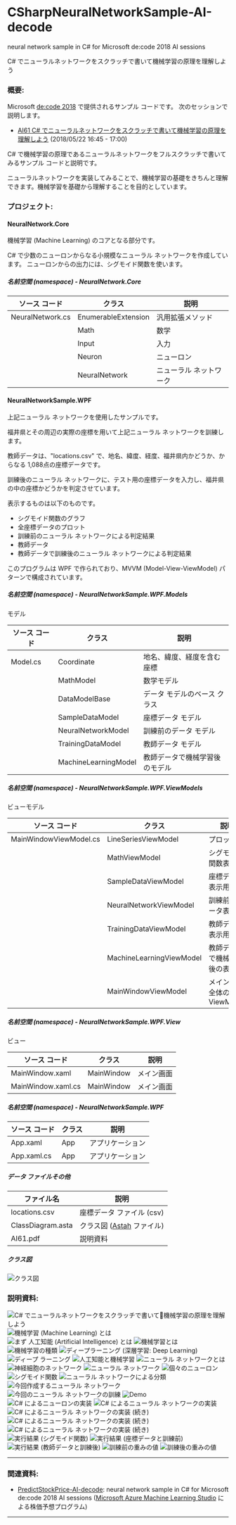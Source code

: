 # CSharpNeuralNetworkSample-AI-decode
neural network sample in C# for Microsoft de:code 2018 AI sessions

C# でニューラルネットワークをスクラッチで書いて機械学習の原理を理解しよう

### 概要:


Microsoft [de:code 2018](https://www.microsoft.com/ja-jp/events/decode/2018/) で提供されるサンプル コードです。
次のセッションで説明します。

* [AI61 C# でニューラルネットワークをスクラッチで書いて機械学習の原理を理解しよう](https://www.event-marketing.jp/events/decode/2018/sess/Schedule_Detail.aspx?id=AI61&url=Schedule.aspx)
(2018/05/22 16:45 - 17:00)

C# で機械学習の原理であるニューラルネットワークをフルスクラッチで書いてみるサンプル コードと説明です。

ニューラルネットワークを実装してみることで、機械学習の基礎をきちんと理解できます。機械学習を基礎から理解することを目的としています。

### プロジェクト:

#### NeuralNetwork.Core

機械学習 (Machine Learning) のコアとなる部分です。

C# で少数のニューロンからなる小規模なニューラル ネットワークを作成しています。
ニューロンからの出力には、シグモイド関数を使います。

##### 名前空間 (namespace) - NeuralNetwork.Core

| ソース コード | クラス | 説明 |
| --- | --- | --- |
| NeuralNetwork.cs | EnumerableExtension | 汎用拡張メソッド |
| | Math | 数学 |
| | Input | 入力 |
| | Neuron | ニューロン |
| | NeuralNetwork | ニューラル ネットワーク |

#### NeuralNetworkSample.WPF

上記ニューラル ネットワークを使用したサンプルです。

福井県とその周辺の実際の座標を用いて上記ニューラル ネットワークを訓練します。

教師データは、"locations.csv" で、地名、緯度、経度、福井県内かどうか、からなる 1,088点の座標データです。

訓練後のニューラル ネットワークに、テスト用の座標データを入力し、福井県の中の座標かどうかを判定させています。

表示するものは以下のものです。

* シグモイド関数のグラフ
* 全座標データのプロット
* 訓練前のニューラル ネットワークによる判定結果
* 教師データ
* 教師データで訓練後のニューラル ネットワークによる判定結果

このプログラムは WPF で作られており、MVVM (Model-View-ViewModel) パターンで構成されています。

##### 名前空間 (namespace) - NeuralNetworkSample.WPF.Models

モデル

| ソース コード | クラス | 説明 |
| --- | --- | --- |
| Model.cs | Coordinate | 地名、緯度、経度を含む座標 |
| | MathModel | 数学モデル |
| | DataModelBase | データ モデルのベース クラス |
| | SampleDataModel | 座標データ モデル |
| | NeuralNetworkModel | 訓練前のデータ モデル |
| | TrainingDataModel | 教師データ モデル |
| | MachineLearningModel | 教師データで機械学習後のモデル |

##### 名前空間 (namespace) - NeuralNetworkSample.WPF.ViewModels

ビューモデル

| ソース コード | クラス | 説明 |
| --- | --- | --- |
| MainWindowViewModel.cs | LineSeriesViewModel | プロット用 |
| | MathViewModel | シグモイド関数表示用 |
| | SampleDataViewModel | 座標データ表示用 |
| | NeuralNetworkViewModel | 訓練前のデータ表示用 |
| | TrainingDataViewModel | 教師データ表示用 |
| | MachineLearningViewModel | 教師データで機械学習後の表示用 |
| | MainWindowViewModel | メイン画面全体の ViewModel |

##### 名前空間 (namespace) - NeuralNetworkSample.WPF.View

ビュー

| ソース コード | クラス | 説明 |
| --- | --- | --- |
| MainWindow.xaml | MainWindow | メイン画面 |
| MainWindow.xaml.cs | MainWindow | メイン画面 |

##### 名前空間 (namespace) - NeuralNetworkSample.WPF

| ソース コード | クラス | 説明 |
| --- | --- | --- |
| App.xaml | App | アプリケーション |
| App.xaml.cs | App | アプリケーション |

##### データ ファイルその他

| ファイル名 | 説明 |
| --- | --- |
| locations.csv | 座標データ ファイル (csv) |
| ClassDiagram.asta | クラス図 ([Astah](http://astah.change-vision.com) ファイル) |
| AI61.pdf | 説明資料 |

##### クラス図

![クラス図](https://raw.githubusercontent.com/Fujiwo/CSharpNeuralNetworkSample-AI-decode/master/images/2018-05-20%20(01).png "クラス図")

### 説明資料:

![C# でニューラルネットワークをスクラッチで書いて機械学習の原理を理解しよう](https://raw.githubusercontent.com/Fujiwo/CSharpNeuralNetworkSample-AI-decode/master/images/2018-05-16%20(01).png "C# でニューラルネットワークをスクラッチで書いて機械学習の原理を理解しよう")
![機械学習 (Machine Learning) とは](https://raw.githubusercontent.com/Fujiwo/CSharpNeuralNetworkSample-AI-decode/master/images/2018-05-16%20(02).png "機械学習 (Machine Learning) とは")
![まず 人工知能 (Artificial Intelligence) とは](https://raw.githubusercontent.com/Fujiwo/CSharpNeuralNetworkSample-AI-decode/master/images/2018-05-16%20(03).png "まず 人工知能 (Artificial Intelligence) とは")
![機械学習とは](https://raw.githubusercontent.com/Fujiwo/CSharpNeuralNetworkSample-AI-decode/master/images/2018-05-16%20(04).png "機械学習とは")
![機械学習の種類](https://raw.githubusercontent.com/Fujiwo/CSharpNeuralNetworkSample-AI-decode/master/images/2018-05-16%20(05).png "機械学習の種類")
![ディープラーニング (深層学習: Deep Learning)](https://raw.githubusercontent.com/Fujiwo/CSharpNeuralNetworkSample-AI-decode/master/images/2018-05-16%20(06).png "ディープラーニング (深層学習: Deep Learning)")
![ディープ ラーニング](https://raw.githubusercontent.com/Fujiwo/CSharpNeuralNetworkSample-AI-decode/master/images/2018-05-16%20(07).png "ディープ ラーニング")
![人工知能と機械学習](https://raw.githubusercontent.com/Fujiwo/CSharpNeuralNetworkSample-AI-decode/master/images/2018-05-16%20(08).png "人工知能と機械学習")
![ニューラル ネットワークとは](https://raw.githubusercontent.com/Fujiwo/CSharpNeuralNetworkSample-AI-decode/master/images/2018-05-16%20(09).png "ニューラル ネットワークとは")
![神経細胞のネットワーク](https://raw.githubusercontent.com/Fujiwo/CSharpNeuralNetworkSample-AI-decode/master/images/2018-05-16%20(10).png "神経細胞のネットワーク")
![ニューラル ネットワーク](https://raw.githubusercontent.com/Fujiwo/CSharpNeuralNetworkSample-AI-decode/master/images/2018-05-16%20(11).png "ニューラル ネットワーク")
![個々のニューロン](https://raw.githubusercontent.com/Fujiwo/CSharpNeuralNetworkSample-AI-decode/master/images/2018-05-16%20(12).png "個々のニューロン")
![シグモイド関数](https://raw.githubusercontent.com/Fujiwo/CSharpNeuralNetworkSample-AI-decode/master/images/2018-05-16%20(13).png "シグモイド関数")
![ニューラル ネットワークによる分類](https://raw.githubusercontent.com/Fujiwo/CSharpNeuralNetworkSample-AI-decode/master/images/2018-05-16%20(14).png "ニューラル ネットワークによる分類")
![今回作成するニューラル ネットワーク](https://raw.githubusercontent.com/Fujiwo/CSharpNeuralNetworkSample-AI-decode/master/images/2018-05-16%20(15).png "今回作成するニューラル ネットワーク")
![今回のニューラル ネットワークの訓練](https://raw.githubusercontent.com/Fujiwo/CSharpNeuralNetworkSample-AI-decode/master/images/2018-05-16%20(16).png "今回のニューラル ネットワークの訓練")
![Demo](https://raw.githubusercontent.com/Fujiwo/CSharpNeuralNetworkSample-AI-decode/master/images/2018-05-16%20(19).png "Demo")
![C# によるニューロンの実装](https://raw.githubusercontent.com/Fujiwo/CSharpNeuralNetworkSample-AI-decode/master/images/2018-05-16%20(20).png "C# によるニューロンの実装")
![C# によるニューラル ネットワークの実装](https://raw.githubusercontent.com/Fujiwo/CSharpNeuralNetworkSample-AI-decode/master/images/2018-05-16%20(22).png "C# によるニューラル ネットワークの実装")
![C# によるニューラル ネットワークの実装 (続き)](https://raw.githubusercontent.com/Fujiwo/CSharpNeuralNetworkSample-AI-decode/master/images/2018-05-16%20(23).png "C# によるニューラル ネットワークの実装 (続き)")
![C# によるニューラル ネットワークの実装 (続き)](https://raw.githubusercontent.com/Fujiwo/CSharpNeuralNetworkSample-AI-decode/master/images/2018-05-16%20(24).png "C# によるニューラル ネットワークの実装 (続き)")
![C# によるニューラル ネットワークの実装 (続き)](https://raw.githubusercontent.com/Fujiwo/CSharpNeuralNetworkSample-AI-decode/master/images/2018-05-16%20(25).png "C# によるニューラル ネットワークの実装 (続き)")
![実行結果 (シグモイド関数)](https://raw.githubusercontent.com/Fujiwo/CSharpNeuralNetworkSample-AI-decode/master/images/2018-05-16%20(26).png "実行結果 (シグモイド関数)")
![実行結果 (座標データと訓練前)](https://raw.githubusercontent.com/Fujiwo/CSharpNeuralNetworkSample-AI-decode/master/images/2018-05-16%20(27).png "実行結果 (座標データと訓練前)")
![実行結果 (教師データと訓練後)](https://raw.githubusercontent.com/Fujiwo/CSharpNeuralNetworkSample-AI-decode/master/images/2018-05-16%20(28).png "実行結果 (教師データと訓練後)")
![訓練前の重みの値](https://raw.githubusercontent.com/Fujiwo/CSharpNeuralNetworkSample-AI-decode/master/images/2018-05-16%20(17).png "訓練前の重みの値")
![訓練後の重みの値](https://raw.githubusercontent.com/Fujiwo/CSharpNeuralNetworkSample-AI-decode/master/images/2018-05-16%20(18).png "訓練後の重みの値")

---

### 関連資料:

* [PredictStockPrice-AI-decode](https://github.com/Fujiwo/PredictStockPrice-AI-decode):
neural network sample in C# for Microsoft de:code 2018 AI sessions ([Microsoft Azure Machine Learning Studio](https://studio.azureml.net) による株価予想プログラム)

---
